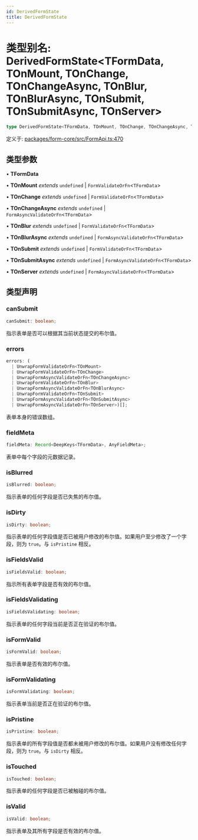 ```yaml
---
id: DerivedFormState
title: DerivedFormState
---
```


<!-- 请勿编辑：此页面是从类型注释自动生成的 -->

# 类型别名: DerivedFormState\<TFormData, TOnMount, TOnChange, TOnChangeAsync, TOnBlur, TOnBlurAsync, TOnSubmit, TOnSubmitAsync, TOnServer\>

```ts
type DerivedFormState<TFormData, TOnMount, TOnChange, TOnChangeAsync, TOnBlur, TOnBlurAsync, TOnSubmit, TOnSubmitAsync, TOnServer> = object;
```

定义于: [packages/form-core/src/FormApi.ts:470](https://github.com/TanStack/form/blob/main/packages/form-core/src/FormApi.ts#L470)

## 类型参数

• **TFormData**

• **TOnMount** *extends* `undefined` \| `FormValidateOrFn`\<`TFormData`\>

• **TOnChange** *extends* `undefined` \| `FormValidateOrFn`\<`TFormData`\>

• **TOnChangeAsync** *extends* `undefined` \| `FormAsyncValidateOrFn`\<`TFormData`\>

• **TOnBlur** *extends* `undefined` \| `FormValidateOrFn`\<`TFormData`\>

• **TOnBlurAsync** *extends* `undefined` \| `FormAsyncValidateOrFn`\<`TFormData`\>

• **TOnSubmit** *extends* `undefined` \| `FormValidateOrFn`\<`TFormData`\>

• **TOnSubmitAsync** *extends* `undefined` \| `FormAsyncValidateOrFn`\<`TFormData`\>

• **TOnServer** *extends* `undefined` \| `FormAsyncValidateOrFn`\<`TFormData`\>

## 类型声明

### canSubmit

```ts
canSubmit: boolean;
```

指示表单是否可以根据其当前状态提交的布尔值。

### errors

```ts
errors: (
  | UnwrapFormValidateOrFn<TOnMount>
  | UnwrapFormValidateOrFn<TOnChange>
  | UnwrapFormAsyncValidateOrFn<TOnChangeAsync>
  | UnwrapFormValidateOrFn<TOnBlur>
  | UnwrapFormAsyncValidateOrFn<TOnBlurAsync>
  | UnwrapFormValidateOrFn<TOnSubmit>
  | UnwrapFormAsyncValidateOrFn<TOnSubmitAsync>
  | UnwrapFormAsyncValidateOrFn<TOnServer>)[];
```

表单本身的错误数组。

### fieldMeta

```ts
fieldMeta: Record<DeepKeys<TFormData>, AnyFieldMeta>;
```

表单中每个字段的元数据记录。

### isBlurred

```ts
isBlurred: boolean;
```

指示表单的任何字段是否已失焦的布尔值。

### isDirty

```ts
isDirty: boolean;
```

指示表单的任何字段值是否已被用户修改的布尔值。如果用户至少修改了一个字段，则为 `true`。与 `isPristine` 相反。

### isFieldsValid

```ts
isFieldsValid: boolean;
```

指示所有表单字段是否有效的布尔值。

### isFieldsValidating

```ts
isFieldsValidating: boolean;
```

指示表单的任何字段当前是否正在验证的布尔值。

### isFormValid

```ts
isFormValid: boolean;
```

指示表单是否有效的布尔值。

### isFormValidating

```ts
isFormValidating: boolean;
```

指示表单当前是否正在验证的布尔值。

### isPristine

```ts
isPristine: boolean;
```

指示表单的所有字段值是否都未被用户修改的布尔值。如果用户没有修改任何字段，则为 `true`。与 `isDirty` 相反。

### isTouched

```ts
isTouched: boolean;
```

指示表单的任何字段是否已被触碰的布尔值。

### isValid

```ts
isValid: boolean;
```

指示表单及其所有字段是否有效的布尔值。
